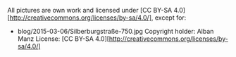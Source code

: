 All pictures are own work and licensed under [CC BY-SA 4.0][http://creativecommons.org/licenses/by-sa/4.0/], except for:

* blog/2015-03-06/Silberburgstraße-750.jpg
  Copyright holder: Alban Manz
  License: [CC BY-SA 4.0][http://creativecommons.org/licenses/by-sa/4.0/]
